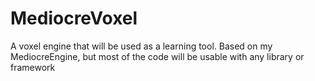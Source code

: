 # MediocreVoxel
A voxel engine that will be used as a learning tool.
Based on my MediocreEngine, but most of the code will be usable with any library or framework
